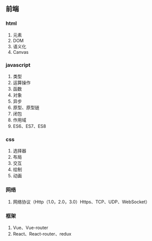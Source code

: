 ## 前端

### html

1. 元素
2. DOM
3. 语义化
4. Canvas

### javascript

1. 类型
2. 运算操作
3. 函数
4. 对象
5. 异步
6. 原型、原型链
7. 闭包
8. 作用域
9. ES6、ES7、ES8

### css

1. 选择器
2. 布局
3. 交互
4. 绘制
5. 动画

### 网络

1. 网络协议（Http（1.0，2.0，3.0）Https、TCP、UDP、WebSocket）

### 框架

1. Vue、Vue-router
2. React、React-router、redux
